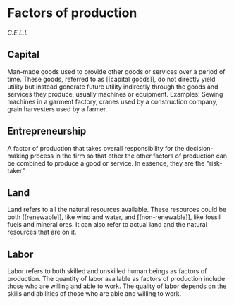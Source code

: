 # Factors of production
*C.E.L.L*

## Capital
Man-made goods used to provide other goods or services over a period of time. These goods, referred to as [[capital goods]], do not directly yield utility but instead generate future utility indirectly through the goods and services they produce, usually machines or equipment.
Examples: Sewing machines in a garment factory, cranes used by a construction company, grain harvesters used by a farmer.
## Entrepreneurship
A factor of production that takes overall responsibility for the decision-making process in the firm so that other the other factors of production can be combined to produce a good or service. In essence, they are the "risk-taker"
## Land
Land refers to all the natural resources available. These resources could be both [[renewable]], like wind and water, and [[non-renewable]], like fossil fuels and mineral ores. It can also refer to actual land and the natural resources that are on it.
## Labor
Labor refers to both skilled and unskilled human beings as factors of production. The quantity of labor available as factors of production include those who are willing and able to work. The quality of labor depends on the skills and abilities of those who are able and willing to work.
